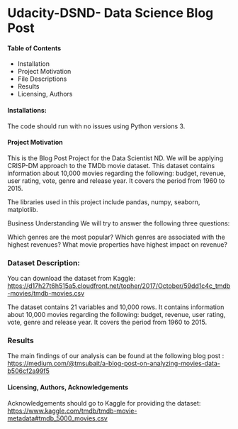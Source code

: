 # Udacity-DSND- Data Science Blog Post

#### Table of Contents
- Installation
- Project Motivation
- File Descriptions
- Results
- Licensing, Authors 


#### Installations:

The code should run with no issues using Python versions 3.


#### Project Motivation

This is the Blog Post Project for the Data Scientist ND. We will be applying CRISP-DM approach to the TMDb movie dataset. This dataset contains information about 10,000 movies regarding the following: budget, revenue, user rating, vote, genre and release year. It covers the period from 1960 to 2015.

The libraries used in this project include pandas, numpy, seaborn, matplotlib.

Business Understanding
We will try to answer the following three questions:

Which genres are the most popular?
Which genres are associated with the highest revenues?
What movie properties have highest impact on revenue?


### Dataset Description:

You can download the dataset from Kaggle: https://d17h27t6h515a5.cloudfront.net/topher/2017/October/59dd1c4c_tmdb-movies/tmdb-movies.csv 

The dataset contains 21 variables and 10,000 rows. It contains information about 10,000 movies regarding the following: budget, revenue, user rating, vote, genre and release year. It covers the period from 1960 to 2015.


### Results

The main findings of our analysis can be found at the following blog post : https://medium.com/@tmsubait/a-blog-post-on-analyzing-movies-data-b506cf2a99f5

#### Licensing, Authors, Acknowledgements
Acknowledgements should go to Kaggle for providing the dataset:
https://www.kaggle.com/tmdb/tmdb-movie-metadata#tmdb_5000_movies.csv





